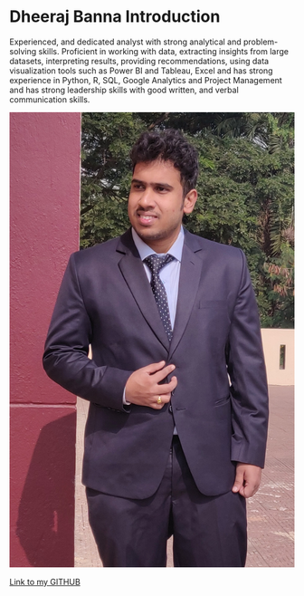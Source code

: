 # Dheeraj Banna Introduction
Experienced, and dedicated analyst with strong analytical and problem-solving skills. Proficient in working with data,
extracting insights from large datasets, interpreting results, providing recommendations, using data visualization tools such as
Power BI and Tableau, Excel and has strong experience in Python, R, SQL, Google Analytics and Project Management and
has strong leadership skills with good written, and verbal communication skills.

![My Image](linkedin.jpg)

[Link to my GITHUB](https://github.com/Dheeraj-Banna)
